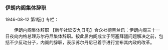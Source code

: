 ### 伊朗内阁集体辞职

1946-08-12
第1版()
专栏：

　　伊朗内阁集体辞职
    【新华社延安九日电】合众社德黑兰讯：伊朗内阁三十一日夜向内格总理苏尔丹尼集体辞职。按此届内阁成立于阿塞拜疆问题解决之前，包括不少反动分子，内阁的辞职，表示苏尔丹尼已着手进行宣布其内政的改革。
